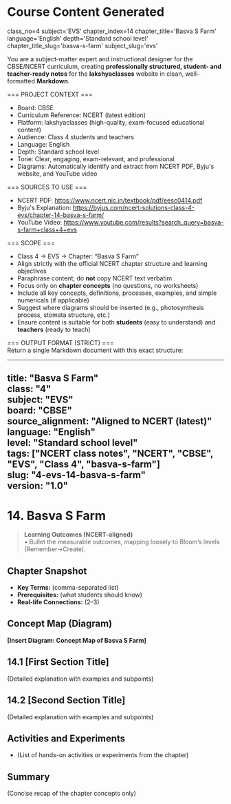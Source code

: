 # Course Content Generated

class_no=4
subject='EVS'
chapter_index=14
chapter_title='Basva S Farm'
language='English'
depth='Standard school level'
chapter_title_slug='basva-s-farm'
subject_slug='evs'

You are a subject-matter expert and instructional designer for the CBSE/NCERT curriculum, creating **professionally structured, student- and teacher-ready notes** for the **lakshyaclasses** website in clean, well-formatted **Markdown**.

=== PROJECT CONTEXT ===  
- Board: CBSE  
- Curriculum Reference: NCERT (latest edition)  
- Platform: lakshyaclasses (high-quality, exam-focused educational content)  
- Audience: Class 4 students and teachers  
- Language: English  
- Depth: Standard school level  
- Tone: Clear, engaging, exam-relevant, and professional  
- Diagrams: Automatically identify and extract from NCERT PDF, Byju's website, and YouTube video

=== SOURCES TO USE ===  
- NCERT PDF: https://www.ncert.nic.in/textbook/pdf/eesc0414.pdf  
- Byju's Explanation: https://byjus.com/ncert-solutions-class-4-evs/chapter-14-basva-s-farm/  
- YouTube Video: https://www.youtube.com/results?search_query=basva-s-farm+class+4+evs

=== SCOPE ===  
- Class 4 → EVS → Chapter: “Basva S Farm”  
- Align strictly with the official NCERT chapter structure and learning objectives  
- Paraphrase content; do **not** copy NCERT text verbatim  
- Focus only on **chapter concepts** (no questions, no worksheets)  
- Include all key concepts, definitions, processes, examples, and simple numericals (if applicable)  
- Suggest where diagrams should be inserted (e.g., photosynthesis process, stomata structure, etc.)  
- Ensure content is suitable for both **students** (easy to understand) and **teachers** (ready to teach)

=== OUTPUT FORMAT (STRICT) ===  
Return a single Markdown document with this exact structure:

---
title: "Basva S Farm"  
class: "4"  
subject: "EVS"  
board: "CBSE"  
source_alignment: "Aligned to NCERT (latest)"  
language: "English"  
level: "Standard school level"  
tags: ["NCERT class notes", "NCERT", "CBSE", "EVS", "Class 4", "basva-s-farm"]  
slug: "4-evs-14-basva-s-farm"  
version: "1.0"  
---

# 14. Basva S Farm

> **Learning Outcomes (NCERT-aligned)**  
> • Bullet the measurable outcomes, mapping loosely to Bloom’s levels (Remember→Create).

## Chapter Snapshot  
- **Key Terms:** (comma-separated list)  
- **Prerequisites:** (what students should know)  
- **Real-life Connections:** (2–3)

## Concept Map (Diagram)  
<!-- Diagram will be extracted from sources. Placeholder below. -->  
**[Insert Diagram: Concept Map of Basva S Farm]**

## 14.1 [First Section Title]  
(Detailed explanation with examples and subpoints)

## 14.2 [Second Section Title]  
(Detailed explanation with examples and subpoints)

## Activities and Experiments  
- (List of hands-on activities or experiments from the chapter)

## Summary  
(Concise recap of the chapter concepts only)


<!-- End of Course Content -->